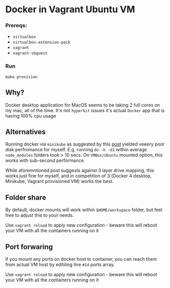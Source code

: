 # Docker in Vagrant Ubuntu VM

### Prereqs:

- `virtualbox`
- `virtualbox-extension-pack` 
- `vagrant` 
- `vagrant-vbguest` 

### Run

`make provision` 

## Why?

Docker desktop application for MacOS seems to be taking
2 full cores on my mac, all of the time. It's not `hyperkit` 
issues it's actual `Docker` app that is having 100% cpu 
usage

## Alternatives

Running docker via `minikube` as suggested by this [post](https://dhwaneetbhatt.com/blog/run-docker-without-docker-desktop-on-macos) yielded veeery poor 
disk perfromance for myself. E.g. running `du -h -d1` within 
average `node_modules` folders took > 10 secs. On `VMBox/Ubuntu` mounted
option, this works with sub-second performance. 

While aforemntioned post suggests against 3 layer drive mapping,
this works just fine for myself, and in competition of 
3 (Docker 4 desktop, Minikube, Vagrant provisioned VM) works the best. 

## Folder share

By default, docker mounts will work within `$HOME/workspace` folder,
but feel free to adjust this to your needs. 

Use `vagrant reload` to apply new configuration - beware this will
reboot your VM with all the containers running on it

## Port forwaring

If you mount any ports on docker host to container, you can reach them
from actual VM host by editiling line `#14` ports array. 

Use `vagrant reload` to apply new configuration - beware this will
reboot your VM with all the containers running on it